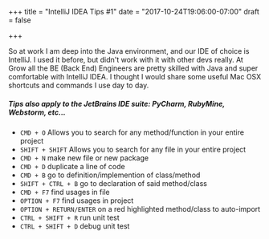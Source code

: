 +++
title = "IntelliJ IDEA Tips #1"
date = "2017-10-24T19:06:00-07:00"
draft = false

+++

So at work I am deep into the Java environment, and our IDE of choice is IntelliJ. I used it before, but didn't work with it with other devs really. At Grow all the BE (Back End) Engineers are pretty skilled with Java and super comfortable with IntelliJ IDEA. I thought I would share some useful Mac OSX shortcuts and commands I use day to day.

##### Tips also apply to the JetBrains IDE suite: PyCharm, RubyMine, Webstorm, etc...

* `CMD + O` Allows you to search for any method/function in your entire project
* `SHIFT + SHIFT` Allows you to search for any file in your entire project
* `CMD + N` make new file or new package
* `CMD + D` duplicate a line of code
* `CMD + B` go to definition/implemention of class/method
* `SHIFT + CTRL + B` go to declaration of said method/class
* `CMD + F7` find usages in file
* `OPTION + F7` find usages in project
* `OPTION + RETURN/ENTER` on a red highlighted method/class to auto-import
* `CTRL + SHIFT + R` run unit test
* `CTRL + SHIFT + D` debug unit test